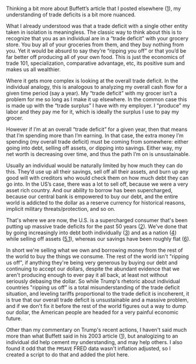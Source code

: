Thinking a bit more about Buffett’s article that I posted elsewhere ([1]), my understanding of trade deficits is a bit more nuanced.

What I already understood was that a trade deficit with a single other entity taken in isolation is meaningless. The classic way to think
about this is to recognize that you as an individual are in a “trade deficit” with your grocery store. You buy all of your groceries from
them, and they buy nothing from you. Yet it would be absurd to say they’re “ripping you off” or that you’d be far better off producing all of
your own food. This is just the economics of trade 101, specialization, comparative advantage, etc, its positive sum and makes us all
wealthier.

Where it gets more complex is looking at the overall trade deficit. In the individual analogy, this is analogous to analyzing my overall cash
flow for a given time period (say a year). My “trade deficit” with my grocer isn’t a problem for me so long as I make it up elsewhere. In the
common case this is made up with the “trade surplus” I have with my employer. I “produce” my labor and they pay me for it, which is ideally
the surplus I use to pay my grocer.

However if I’m at an overall “trade deficit” for a given year, then that means that I’m spending more than I’m earning. In that case, the
extra money I’m spending (my overall trade deficit) must be coming from somewhere: either going into debt, selling off assets, or dipping
into savings. Either way, my net worth is decreasing over time, and thus the path I’m on is unsustainable.

Usually an individual would be naturally limited by how much they can do this. They’d use up all their savings, sell off all their assets,
and burn up any good will with creditors who would check them on how much debt they can go into. In the US’s case, there was a lot to sell
off, because we were a very asset rich country. And our ability to borrow has been supercharged, because our central bank is empowered to buy
our debt, and the entire world is addicted to the dollar as a reserve currency for historical reasons, implicit military threats/protection,
and so on.

That's where we are now, the U.S. is a supercharged consumer that's been putting up massive trade deficits for the past 50 years ([2]). We've
done that by going increasingly into debt both individually ([3]) and as a nation ([4]) while selling off assets ([5],[1]), whereas our
savings have been roughly flat ([6]).

In short we're selling what we own and borrowing money from the rest of the world to buy the things we consume. The rest of the world isn't
"ripping us off", if anything they're being very generous by buying our debt and continuing to accept our dollars, despite the abundant
evidence that we aren't producing enough to ever pay it all back, at least not without seriously debasing the dollar. So while Trump's
rhetoric about individual countries "ripping us off" is a total misunderstanding of the trade deficit situation, and leveling tariffs
proportional to the trade deficit is incoherent, it is true that our overall trade deficit is unsustainable and a massive problem, and if we
don't fix it before the rest of the world figures out a way to dump our dollar, the American people are headed for a very painful economic
future.

Other than my commentary on Trump's recent actions, I haven't said much more than what Buffett said in his 2003 article ([1]), but analogizing to an individual did help cement my understanding, and may help others. I also found it odd that the `PMSAVE` FRED data wasn't inflation adjusted, so I created a script to do that and added the plot here.

[1]: https://www.berkshirehathaway.com/letters/growing.pdf
[2]: https://en.wikipedia.org/wiki/United_States_balance_of_trade#/media/File:U.S._Trade_Balance_(1895%E2%80%932015)_and_Trade_Policies.png
[3]: https://fred.stlouisfed.org/series/TOTALSL
[4]: https://www.usgovernmentspending.com/include/usgs_chart4p01.png
[5]: https://data.worldbank.org/indicator/BX.KLT.DINV.CD.WD?locations=US
[6]: https://gist.github.com/ibeckermayer/c25c566059cf25aded6cce26da1ccd62?permalink_comment_id=5529495#gistcomment-5529495
